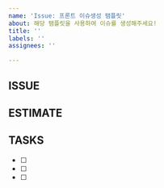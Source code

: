 ```yaml
---
name: 'Issue: 프론트 이슈생성 탬플릿'
about: 해당 탬플릿을 사용하여 이슈를 생성해주세요!
title: ''
labels: ''
assignees: ''

---
```


## ISSUE

## ESTIMATE

## TASKS
- [ ] 
- [ ] 
- [ ]
